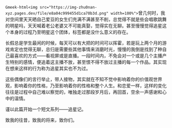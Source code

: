 `Gmeek-html<img src="https://img-zhu0nan-xyz.pages.dev/file/e8a04c999455d1ca70b3d.png" width=100%">`
​​曾几何时，我对空间里天天晒自己爱豆的女生们充满不满甚至不削，总觉得不就是些会唱歌跳舞的明星吗，天天喊着老公老婆又不可能真娶，觉得实在无聊。甚至慢慢觉得追星这个本身的过程乃至明星这个团体，标签都是没什么意义的存在。

长假总是学生最闲的时候，每天可以有大把的时间可以挥霍，若是玩上两个月的游戏肯定也觉得无聊，总归是需要些其他事情来消磨时光，慢慢的我倒是找到了种自己最喜欢的方式——看视屏或是直播。一段时间内，不免会对一个或是几个主播产生特别的感情，便追着这主播不放，甚至恨不得不放过主播的每一个作品。其实现在想来这样的行为称为追星其实也不为过。

这些偶像们的言行举止，带人接物，其实就在不知不觉中影响着你的价值观世界观，影响着你的性格，乃至影响着你的性格和整个人生。和恋爱一样，这样的变化往往是过程中自己难以察觉的，唯独走过那段岁月后，再回首，空余一声感谢和心中的温情。

谨以此篇开始一个短文系列——追星记。

致我的往昔，致我的将来，致你们。​​​​
<!-- ##{"timestamp":1541260800}## -->
